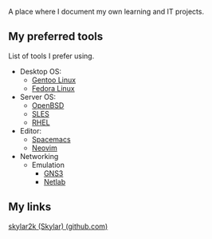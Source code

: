 A place where I document my own learning and IT projects.

## My preferred tools
List of tools I prefer using.

- Desktop OS: 
	- [Gentoo Linux](https://www.gentoo.org/) 
	- [Fedora Linux](https://fedoraproject.org/)
- Server OS:
	- [OpenBSD](https://www.openbsd.org/)
	- [SLES](https://www.suse.com/)
	- [RHEL](https://www.redhat.com/en)
- Editor:
	- [Spacemacs](https://www.spacemacs.org/)
	- [Neovim](https://neovim.io/)
- Networking
	- Emulation
		- [GNS3](https://www.gns3.com/)
		- [Netlab](https://netlab.tools/)
## My links
[skylar2k (Skylar) (github.com)](https://github.com/skylar2k)